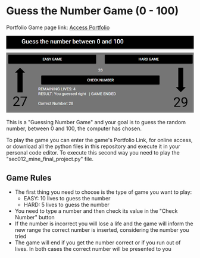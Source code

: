 # Guess the Number Game (0 - 100)

Portfolio Game page link: [Access Portfolio](https://meduardaeneves.github.io/portfolio/games/guess_the_number/)

<p align="center">
  <img src="files/guess_the_number_playing.png" width="750">
</p>

<p>This is a "Guessing Number Game" and your goal is to guess the random number, between 0 and 100, the computer has chosen.</p>

<p>To play the game you can enter the game's Portfolio Link, for online access, or download all the python files in this repository and execute it in your personal code editor. To execute this second way you need to play the "sec012_mine_final_project.py" file.</p>

## Game Rules
  <p>
    <ul>
      <li>The first thing you need to choose is the type of game you want to play:
        <ul>
          <li>EASY: 10 lives to guess the number</li>
          <li>HARD: 5 lives to guess the number</li>
        </ul>
      </li>
      <li>You need to type a number and then check its value in the "Check Number" button</li>
      <li>If the number is incorrect you will lose a life and the game will inform the new range the correct number is inserted, considering the number you tried</li>
      <li>The game will end if you get the number correct or if you run out of lives. In both cases the correct number will be presented to you</li>
    </ul>
  </p>
